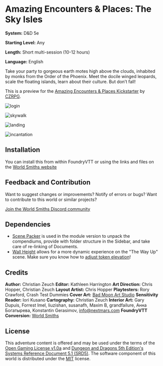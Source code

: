 # Amazing Encounters & Places: The Sky Isles

**System:** D&D 5e

**Starting Level:** Any

**Length:** Short multi-session (10-12 hours)

**Language:** English

Take your party to gorgeous earth motes high above the clouds, inhabited by monks from the Order of the Phoenix. Meet the docile winged leopards, scale the floating islands, learn about their culture. But don’t fall!

This is a preview for the [Amazing Encounters & Places Kickstarter](https://www.kickstarter.com/projects/2071391541/amazing-encounters-and-places-vol-1-5e) by [CZRPG](https://czrpg.com/).

![login](https://user-images.githubusercontent.com/82790112/138794786-f839e9da-b43f-4767-af50-016f00e4250c.png)

![skywalk](https://user-images.githubusercontent.com/82790112/138880390-695d00e5-23ed-4c7d-85ed-da693b16cc83.gif)

![landing](https://media.discordapp.net/attachments/892517753905365002/902358803331301426/unknown.png)

![incantation](https://user-images.githubusercontent.com/82790112/138797534-3d18a62c-d06d-4114-b557-9dead1979ada.gif)

## Installation

You can install this from within FoundryVTT or using the links and files on the [World Smiths website](https://world-smiths.github.io/page)

## Feedback and Contribution

Want to suggest changes or improvements? Notify of errors or bugs?
Want to contribute to this world or similar projects?

[Join the World Smiths Discord community](https://discord.gg/2YCFD8fxG7)

## Dependencies

* [Scene Packer](https://foundryvtt.com/packages/scene-packer) is used in the module version to unpack the compendiums, provide with folder structure in the Sidebar, and take care of re-linking of Documents.
* [Wall Height](https://foundryvtt.com/packages/wall-height) allows for a more dynamic experience on the "The Way Up" scene. Make sure you know how to [adjust token elevation](https://foundryvtt.com/article/tokens)!

## Credits

**Author:** Christian Zeuch
**Editor:** Kathleen Harrington
**Art Direction:** Chris Hopper, Christian Zeuch
**Layout Artist:** Chris Hopper
**Playtesters:** Rory Crawford, Crash Test Dummies
**Cover Art:** [Bad Moon Art Studio](www.badmoonart.com)
**Sensitivity Reader:** Iori Kusano
**Cartography:** Christian Zeuch
**Interior Art:** Gary Dupuis, Forrest Imel, liuzishan, susanafh, Maxim B, grandfailure, Анна Богатырева, Konstantin Gerasimov, [info@nextmars.com](mailto:info@nextmars.com)
**FoundryVTT Conversion:** [World Smiths](https://world-smiths.github.io/page)

## License

This adventure content is offered and may be used under the terms of the [Open Gaming License v1.0a](./OGL.txt) and [Dungeon and Dragons 5th Edition's Systems Reference Document 5.1 (SRD5)](https://media.wizards.com/2016/downloads/DND/SRD-OGL_V5.1.pdf).
The software component of this world is distributed under the [MIT](./LICENSE) license.
